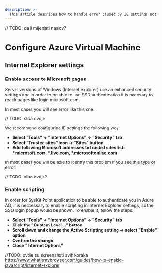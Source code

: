 ```yaml
---
description: >-
  This article describes how to handle error caused by IE settings not allowing access to Microsoft login sites or by having scripting disabled
---
```

// TODO: da li mijenjati naslov?
# Configure Azure Virtual Machine

## Internet Explorer settings

### Enable access to Microsoft pages

Server versions of Windows (Internet explorer) use an enhanced security settings and in order to be able to use SSO authentication it is necesary to reach pages like login.microsoft.com.

In most cases you will see error like this one:

// TODO: slika ovdje

We recommend configuring IE settings the following way:
* **Select "Tools" -> "Internet Options" -> "Security" tab**
* **Select "Trusted sites" icon -> "Sites" button**
* **Add following Microsoft addresses to trusted sites list: 
  [*.microsoft.com](), [*.live.com](),  [*.microsoftonline.com]()**

In most cases you will be able to identfy this problem if you see this type of error:

// TODO: slika ovdje?

### Enable scripting

In order for SysKit Point application to be able to authenticate you in Azure AD, it is neccessary to enable scripting in Internet Explorer settings, so the SSO login popup would be shown.
To enable it, follow the steps:
* **Select "Tools" -> "Internet Options" -> "Security" tab**
* **Click the "Custom Level..." button**
* **Scroll down and change the Active Scripting setting -> select "Enable" option**
* **Confirm the change**
* **Close "Internet Options"**


//TODO: ovdje su screenshoti svih koraka https://www.whatismybrowser.com/guides/how-to-enable-javascript/internet-explorer


